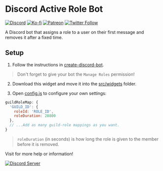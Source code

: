# Discord Active Role Bot

[![Discord](https://discordapp.com/api/guilds/258167954913361930/embed.png)](https://discord.gg/WjEFnzC) [![Ko-fi](https://img.shields.io/badge/donate-Ko--fi-29ABE0.svg)](https://ko-fi.com/peterthehan) [![Patreon](https://img.shields.io/badge/donate-Patreon-F96854.svg)](https://www.patreon.com/bePatron?u=33175931) [![Twitter Follow](https://img.shields.io/twitter/follow/peterthehan.svg?style=social)](https://twitter.com/peterthehan)

A Discord bot that assigns a role to a user on their first message and removes it after a fixed time.

## Setup

1. Follow the instructions in [create-discord-bot](https://github.com/peterthehan/create-discord-bot).

> Don't forget to give your bot the `Manage Roles` permission!

2. Download this widget and move it into the [src/widgets](https://github.com/peterthehan/create-discord-bot/blob/master/src/widgets/) folder.

3. Open [config.js](https://github.com/peterthehan/discord-active-role-bot/blob/master/config.js) to configure your own settings:

```js
guildRoleMap: {
  'GUILD_ID': {
    roleId: 'ROLE_ID',
    roleDuration: 28800
  },
  // ...Add as many guild-role mappings as you want.
}
```

> `roleDuration` (in seconds) is how long the role is given to the member before it is removed.

Visit for more help or information!

<a href="https://discord.gg/WjEFnzC">
  <img src="https://discordapp.com/api/guilds/258167954913361930/embed.png?style=banner2" title="Discord Server"/>
</a>
